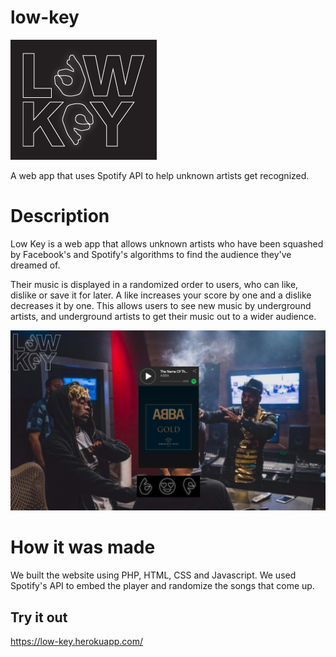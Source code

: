 # low-key

![alt text](https://github.com/Anupya/low-key/blob/master/README_logo.jpg)

A web app that uses Spotify API to help unknown artists get recognized.

# Description

Low Key is a web app that allows unknown artists who have been squashed by Facebook's and Spotify's algorithms to find the audience they've dreamed of.

Their music is displayed in a randomized order to users, who can like, dislike or save it for later. A like increases your score by one and a dislike decreases it by one. This allows users to see new music by underground artists, and underground artists to get their music out to a wider audience.

![alt_text](https://github.com/Anupya/low-key/blob/master/README_screenshot.jpg)

# How it was made

We built the website using PHP, HTML, CSS and Javascript. We used Spotify's API to embed the player and randomize the songs that come up.

## Try it out

https://low-key.herokuapp.com/
